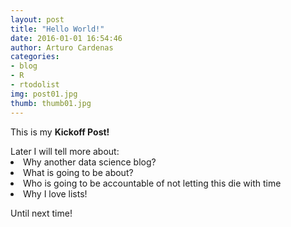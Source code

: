 ```yaml
---
layout: post
title: "Hello World!"
date: 2016-01-01 16:54:46
author: Arturo Cardenas
categories:
- blog
- R
- rtodolist
img: post01.jpg
thumb: thumb01.jpg
---
```


<p>This is my <b>Kickoff Post!</b> </p>
<!--more-->
Later I will tell more about:
<li>Why another data science blog?</li>
<li>What is going to be about?</li>
<li>Who is going to be accountable of not letting this die with time</li>
<li>Why I love lists!</li>

Until next time!
